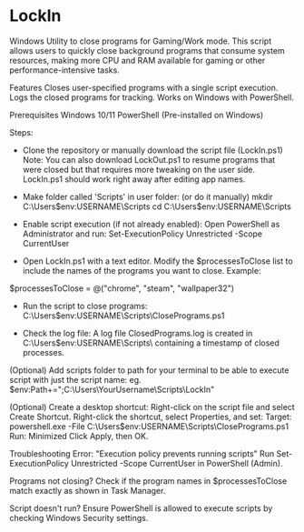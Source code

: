 # LockIn
Windows Utility to close programs for Gaming/Work mode.
This script allows users to quickly close background programs that consume system resources, making more CPU and RAM available for gaming or other performance-intensive tasks.

Features
Closes user-specified programs with a single script execution.
Logs the closed programs for tracking.
Works on Windows with PowerShell.

Prerequisites
Windows 10/11
PowerShell (Pre-installed on Windows)

Steps:
- Clone the repository or manually download the script file (LockIn.ps1)
 Note: You can also download LockOut.ps1 to resume programs that were closed but that requires more tweaking on the user side.  LockIn.ps1 should work right away after editing app names.
- Make folder called 'Scripts' in user folder: (or do it manually)
  mkdir C:\Users\$env:USERNAME\Scripts
  cd C:\Users\$env:USERNAME\Scripts

- Enable script execution (if not already enabled):
 Open PowerShell as Administrator and run:
 Set-ExecutionPolicy Unrestricted -Scope CurrentUser


- Open LockIn.ps1 with a text editor.
Modify the $processesToClose list to include the names of the programs you want to close. Example:

$processesToClose = @("chrome", "steam", "wallpaper32")



- Run the script to close programs:
C:\Users\$env:USERNAME\Scripts\ClosePrograms.ps1


- Check the log file:
A log file ClosedPrograms.log is created in C:\Users\$env:USERNAME\Scripts\ containing a timestamp of closed processes.


(Optional) Add scripts folder to path for your terminal to be able to execute script with just the script name:
eg. $env:Path+=";C:\Users\YourUsername\Scripts\LockIn"



(Optional) Create a desktop shortcut:
Right-click on the script file and select Create Shortcut.
Right-click the shortcut, select Properties, and set:
Target: powershell.exe -File C:\Users\$env:USERNAME\Scripts\ClosePrograms.ps1
Run: Minimized
Click Apply, then OK.





Troubleshooting
Error: "Execution policy prevents running scripts"
Run Set-ExecutionPolicy Unrestricted -Scope CurrentUser in PowerShell (Admin).

Programs not closing?
Check if the program names in $processesToClose match exactly as shown in Task Manager.

Script doesn't run?
Ensure PowerShell is allowed to execute scripts by checking Windows Security settings.
